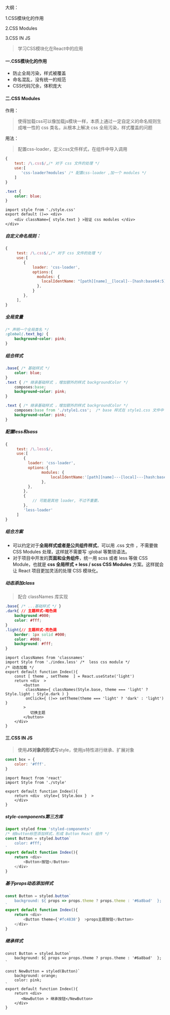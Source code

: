 大纲：

1.CSS模块化的作用

2.CSS Modules

3.CSS IN JS



> 学习CSS模块化在React中的应用

#### 一.CSS模块化的作用

- 防止全局污染，样式被覆盖
- 命名混乱，没有统一的规范
- CSS代码冗余，体积庞大



#### 二.CSS Modules

作用：

> 使得加载css可以像加载js模块一样，本质上通过一定自定义的命名规则生成唯一性的 css 类名，从根本上解决 css 全局污染，样式覆盖的问题

用法：

> 配置css-loader，定义css文件样式，在组件中导入调用

```js
{
    test: /\.css$/,/* 对于 css 文件的处理 */
    use:[
       'css-loader?modules' /* 配置css-loader ,加一个 modules */
    ]
}
```

```css
.text {
    color: blue;
}
```

```react
import style from './style.css'
export default ()=> <div>
    <div className={ style.text } >验证 css modules </div>
</div>
```



##### 自定义命名规则：

```js
{
     test: /\.css$/,/* 对于 css 文件的处理 */
     use:[
        {
            loader: 'css-loader',
            options:{
              modules: {
                localIdentName: "[path][name]__[local]--[hash:base64:5]", /* 命名规则  [path][name]__[local] 开发环境 - 便于调试   */
              },
            }
        },
     ],
}
```



##### 全局变量

```css
/* 声明一个全局类名 */
:global(.text_bg) {
    background-color: pink;
}
```



##### 组合样式

```css
.base{ /* 基础样式 */
    color: blue;
}
.text { /* 继承基础样式 ，增加额外的样式 backgroundColor */
    composes:base;
    background-color: pink;
}
```

```css
.text { /* 继承基础样式 ，增加额外的样式 backgroundColor */
    composes:base from './style1.css';  /* base 样式在 style1.css 文件中 */
    background-color: pink;
}
```



##### 配置less和sass

```js
{
     test: /\.less$/,
     use:[
        {
          loader: 'css-loader',
          options:{
                modules: {
                    localIdentName:'[path][name]---[local]---[hash:base64:5]'
                },
          },
        },
        {
            // 可能是其他 loader, 不过不重要。
        },
        'less-loader'
     ]
}
```



##### 组合方案

- 可以约定对于**全局样式或者是公共组件样式**，可以用 .css 文件 ，不需要做 CSS Modules 处理，这样就不需要写 :global 等繁琐语法。
- 对于项目中开发的**页面和业务组件**，统一用 scss 或者 less 等做 CSS Module，也就是 **css 全局样式 + less / scss CSS Modules** 方案。这样就会让 React 项目更加灵活的处理 CSS 模块化。

##### 动态添加class

> 配合 classNames 库实现

```css
.base{ /* ...基础样式 */ }
.dark{ // 主题样式-暗色调
    background:#000;
    color: #fff;
}
.light{// 主题样式-亮色调
    border: 1px solid #000;
    color: #000;
    background: #fff;
}
```

```react
import classNames from 'classnames' 
import Style from './index.less' /*  less css module */
/* 动态加载 */
export default function Index(){
    const [ theme , setTheme  ] = React.useState('light')
    return <div  >
        <button  
         className={ classNames(Style.base, theme === 'light' ? Style.light : Style.dark ) }  
         onClick={ ()=> setTheme(theme === 'light' ? 'dark' : 'light')  }
        > 
           切换主题 
        </button>
    </div>
}
```



#### 三.CSS IN JS

> 使用**JS对象的形式**写style，使用js特性进行继承、扩展对象

```js
const box = {
    color: '#fff'.
}
```

```react
import React from 'react'
import Style from './style'

export default function Index(){
    return <div  style={ Style.box }  >
    </div>
}
```

##### style-components第三方库

```js
import styled from 'styled-components'
/* 给button标签添加样式，形成 Button React 组件 */
const Button = styled.button`
    color: #fff;
`
export default function Index(){
    return <div>
        <Button>按钮</Button>
    </div>
}
```

##### 基于props动态添加样式

```js
const Button = styled.button`
    background: ${ props => props.theme ? props.theme : '#6a8bad'  };
`
export default function Index(){
    return <div>
        <Button theme={'#fc4838'}  >props主题按钮</Button>
    </div>
}
```

##### 继承样式

```react
const Button = styled.button`
    background: ${ props => props.theme ? props.theme : '#6a8bad'  };
`

const NewButton = styled(Button)`
    background: orange;
    color: pink;
`
export default function Index(){
    return <div>
       <NewButton > 继承按钮</NewButton>
    </div>
}
```



